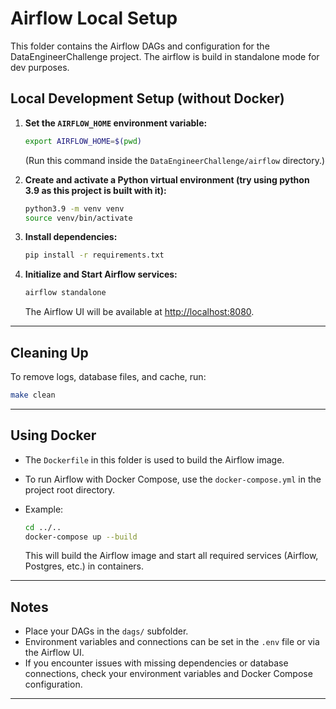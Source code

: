 # Airflow Local Setup

This folder contains the Airflow DAGs and configuration for the DataEngineerChallenge project. The airflow is build in standalone mode for dev purposes.

## Local Development Setup (without Docker)

1. **Set the `AIRFLOW_HOME` environment variable:**

   ```sh
   export AIRFLOW_HOME=$(pwd)
   ```

   (Run this command inside the `DataEngineerChallenge/airflow` directory.)

2. **Create and activate a Python virtual environment (try using python 3.9 as this project is built with it):**

   ```sh
   python3.9 -m venv venv
   source venv/bin/activate
   ```

3. **Install dependencies:**

   ```sh
   pip install -r requirements.txt
   ```



6. **Initialize and Start Airflow services:**


   ```sh
   airflow standalone
   ```

   The Airflow UI will be available at [http://localhost:8080](http://localhost:8080).

---

## Cleaning Up

To remove logs, database files, and cache, run:

```sh
make clean
```

---

## Using Docker

- The `Dockerfile` in this folder is used to build the Airflow image.
- To run Airflow with Docker Compose, use the `docker-compose.yml` in the project root directory.
- Example:

  ```sh
  cd ../..
  docker-compose up --build
  ```

  This will build the Airflow image and start all required services (Airflow, Postgres, etc.) in containers.

---

## Notes

- Place your DAGs in the `dags/` subfolder.
- Environment variables and connections can be set in the `.env` file or via the Airflow UI.
- If you encounter issues with missing dependencies or database connections, check your environment variables and Docker Compose configuration.

---